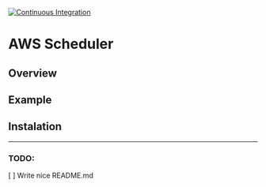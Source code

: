 [![Continuous Integration](https://github.com/GrolimundSolutions/aws_scheduler/actions/workflows/ci.yaml/badge.svg?branch=main)](https://github.com/GrolimundSolutions/aws_scheduler/actions/workflows/ci.yaml)

# AWS Scheduler

## Overview

## Example

## Instalation


<hr>

### TODO:

[ ] Write nice README.md

